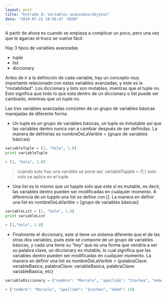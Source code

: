 ```yaml
---
layout: post
title: "Entrada 4: Variables avanzadas/objetos"
date: "2019-07-23 19:58:47 -0500"
---
```


A partir de ahora es cuando se empieza a complicar un poco, pero una vez que le agarras el truco se vuelve fácil.

Hay 3 tipos de variables avanzadas



* tuple
* list
* diccionary

Antes de ir a la definición de cada variable, hay un concepto muy importante relacionado con estas variables avanzadas, y este es la "mutabilidad". Los diccionary y lists son mutables, mientras que el tuple no. Esto significa que todo lo que esta dentro de un diccionary o list puede ser cambiado, mientras que un tuple no.


Las tres variables avanzadas consisten de un grupo de variables básicas manejadas de diferente forma.



* Un tuple es un grupo de variables básicas, un tuple es inmutable así que las variables dentro nunca van a cambiar después de ser definidas. La manera de definirlas es nombreDeLaVarible = (grupo de variables básicas)

```python
variableTuple = (1, "hola", 1.0)
print variableTuple
```

```python
> (1, "hola", 1.0)
```

> cuando solo hay una variable se pone así: variableTupple = (1,) esto solo se aplica en el tuple

* Una list es lo mismo que un tupple solo que este si es mutable, es decir, las variables dentro pueden ser modificadas en cualquier momento. A diferencia de un tupple una list se define con []. La manera en definir una list es nombreDeLaVarible = [grupo de variables básicas]

```python
variableList = [1, "hola", 1.0]
print variableList
```

```python
> [1,"hola", 1.0]
```

* Finalmente el diccionary, este si tiene un sistema diferente que el de las otras dos variables, pues este se compone de un grupo de variables básicas, y cada una tiene su "key" que es una forma que vendría a ser su palabra clave, un diccionary es mutable, lo cual significa que las variables dentro pueden ser modificadas en cualquier momento. La manera en definir una list es nombreDeLaVarible = {palabraClave: variableBasica, palabraClave: variableBasica, palabraClave: variableBasica, etc}


```python
variableDiccionary = {"nombre": "Marcelo", "apellido": "Icochea", "edad": 14}
```

```python
> {"nombre": "Marcelo", "apellido": "Icochea", "edad": 14}
```
